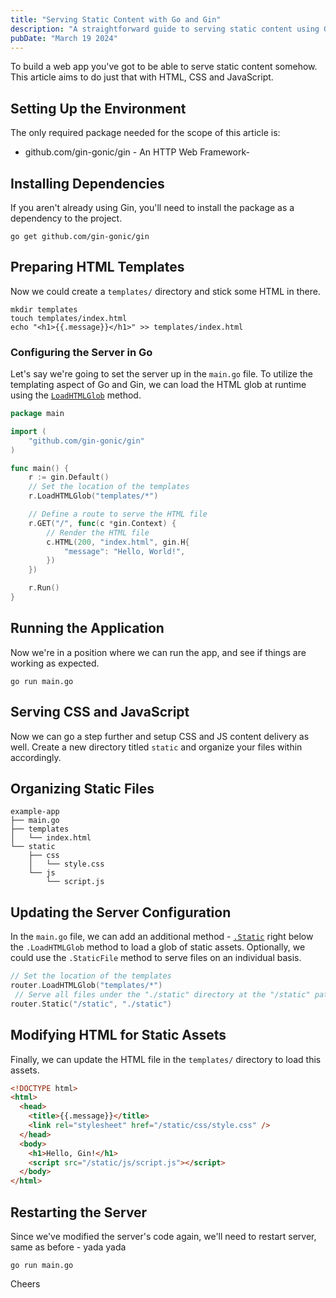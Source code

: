 ```yaml
---
title: "Serving Static Content with Go and Gin"
description: "A straightforward guide to serving static content using Go and the Gin web framework."
pubDate: "March 19 2024"
---
```


To build a web app you've got to be able to serve static content somehow. This article aims to do just that with HTML, CSS and JavaScript.

## Setting Up the Environment

The only required package needed for the scope of this article is:

- github.com/gin-gonic/gin - An HTTP Web Framework-

## Installing Dependencies

If you aren't already using Gin, you'll need to install the package as a dependency to the project.

```shell
go get github.com/gin-gonic/gin
```

## Preparing HTML Templates

Now we could create a `templates/` directory and stick some HTML in there.

```shell
mkdir templates
touch templates/index.html
echo "<h1>{{.message}}</h1>" >> templates/index.html
```

### Configuring the Server in Go

Let's say we're going to set the server up in the `main.go` file. To utilize the templating aspect of Go and Gin, we can load the HTML glob at runtime using the [`LoadHTMLGlob`](https://gin-gonic.com/docs/examples/html-rendering/) method.

```go
package main

import (
	"github.com/gin-gonic/gin"
)

func main() {
	r := gin.Default()
	// Set the location of the templates
	r.LoadHTMLGlob("templates/*")

	// Define a route to serve the HTML file
	r.GET("/", func(c *gin.Context) {
		// Render the HTML file
		c.HTML(200, "index.html", gin.H{
			"message": "Hello, World!",
		})
	})

	r.Run()
}
```

## Running the Application

Now we're in a position where we can run the app, and see if things are working as expected.

```shell
go run main.go
```

## Serving CSS and JavaScript

Now we can go a step further and setup CSS and JS content delivery as well. Create a new directory titled `static` and organize your files within accordingly.

## Organizing Static Files

```shell
example-app
├── main.go
├── templates
│   └── index.html
└── static
    ├── css
    │   └── style.css
    └── js
        └── script.js
```

## Updating the Server Configuration

In the `main.go` file, we can add an additional method - [`.Static`](https://gin-gonic.com/docs/examples/serving-static-files/) right below the `.LoadHTMLGlob` method to load a glob of static assets. Optionally, we could use the `.StaticFile` method to serve files on an individual basis.

```go
// Set the location of the templates
router.LoadHTMLGlob("templates/*")
 // Serve all files under the "./static" directory at the "/static" path
router.Static("/static", "./static")
```

## Modifying HTML for Static Assets

Finally, we can update the HTML file in the `templates/` directory to load this assets.

```html
<!DOCTYPE html>
<html>
  <head>
    <title>{{.message}}</title>
    <link rel="stylesheet" href="/static/css/style.css" />
  </head>
  <body>
    <h1>Hello, Gin!</h1>
    <script src="/static/js/script.js"></script>
  </body>
</html>
```

## Restarting the Server

Since we've modified the server's code again, we'll need to restart server, same as before - yada yada

```shell
go run main.go
```

Cheers
